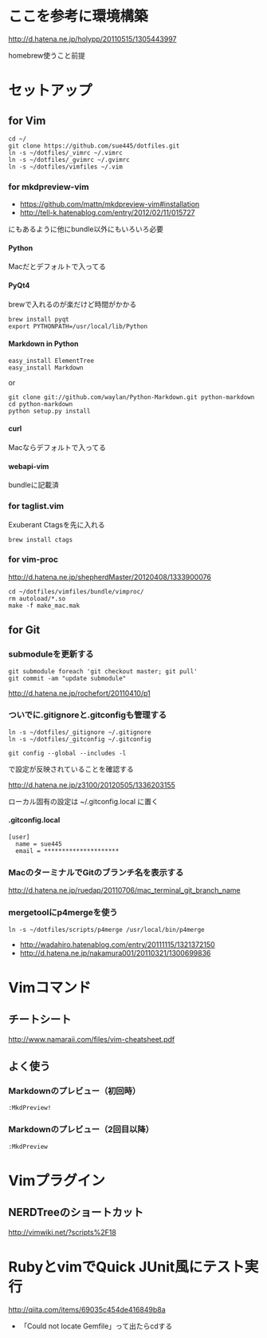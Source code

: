 # ここを参考に環境構築
http://d.hatena.ne.jp/holypp/20110515/1305443997

homebrew使うこと前提

# セットアップ
## for Vim
    cd ~/
    git clone https://github.com/sue445/dotfiles.git
    ln -s ~/dotfiles/_vimrc ~/.vimrc
    ln -s ~/dotfiles/_gvimrc ~/.gvimrc
    ln -s ~/dotfiles/vimfiles ~/.vim

### for mkdpreview-vim
* https://github.com/mattn/mkdpreview-vim#installation
* http://tell-k.hatenablog.com/entry/2012/02/11/015727

にもあるように他にbundle以外にもいろいろ必要

#### Python
Macだとデフォルトで入ってる

#### PyQt4
brewで入れるのが楽だけど時間がかかる

    brew install pyqt
    export PYTHONPATH=/usr/local/lib/Python

#### Markdown in Python
    easy_install ElementTree
    easy_install Markdown

or

    git clone git://github.com/waylan/Python-Markdown.git python-markdown
    cd python-markdown
    python setup.py install

#### curl
Macならデフォルトで入ってる

#### webapi-vim
bundleに記載済


### for taglist.vim
Exuberant Ctagsを先に入れる

    brew install ctags

### for vim-proc
http://d.hatena.ne.jp/shepherdMaster/20120408/1333900076

    cd ~/dotfiles/vimfiles/bundle/vimproc/
    rm autoload/*.so
    make -f make_mac.mak

## for Git
### submoduleを更新する
    git submodule foreach 'git checkout master; git pull'
    git commit -am "update submodule"
http://d.hatena.ne.jp/rochefort/20110410/p1

### ついでに.gitignoreと.gitconfigも管理する
    ln -s ~/dotfiles/_gitignore ~/.gitignore
    ln -s ~/dotfiles/_gitconfig ~/.gitconfig

    git config --global --includes -l

で設定が反映されていることを確認する

http://d.hatena.ne.jp/z3100/20120505/1336203155

ローカル固有の設定は ~/.gitconfig.local に置く

#### .gitconfig.local
    [user]
      name = sue445
      email = *********************

### MacのターミナルでGitのブランチ名を表示する
http://d.hatena.ne.jp/ruedap/20110706/mac_terminal_git_branch_name

### mergetoolにp4mergeを使う
    ln -s ~/dotfiles/scripts/p4merge /usr/local/bin/p4merge

* http://wadahiro.hatenablog.com/entry/20111115/1321372150
* http://d.hatena.ne.jp/nakamura001/20110321/1300699836


# Vimコマンド
## チートシート
http://www.namaraii.com/files/vim-cheatsheet.pdf

## よく使う
### Markdownのプレビュー（初回時）
    :MkdPreview!

### Markdownのプレビュー（2回目以降）
    :MkdPreview

# Vimプラグイン
## NERDTreeのショートカット
http://vimwiki.net/?scripts%2F18

# RubyとvimでQuick JUnit風にテスト実行
http://qiita.com/items/69035c454de416849b8a

* 「Could not locate Gemfile」って出たらcdする
